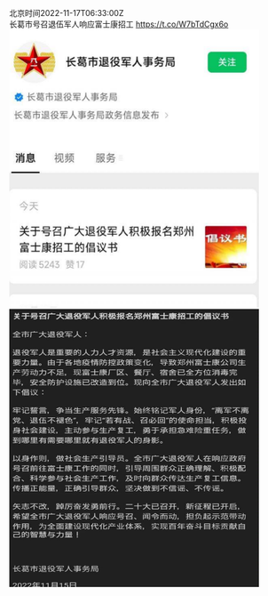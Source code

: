 北京时间2022-11-17T06:33:00Z<br>长葛市号召退伍军人响应富士康招工 https://t.co/W7bTdCgx6o<br><img src='/temp/image/2022/o-Month-11/1593009265978941441_0.jpg' width='450' height='500'><img src='/temp/image/2022/o-Month-11/1593009265978941441_1.jpg' width='450' height='500'><br><br>